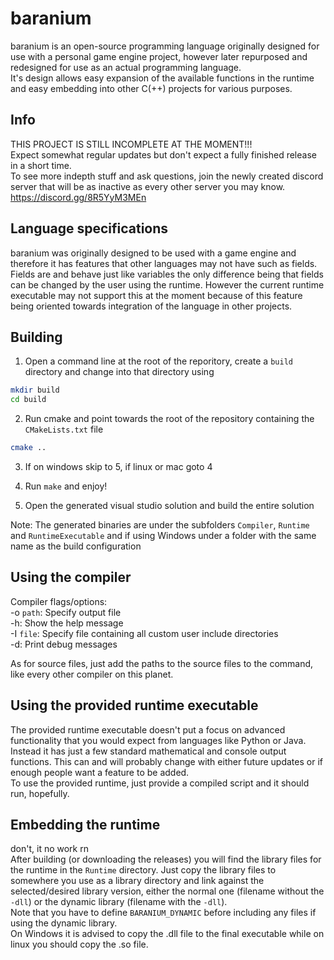 baranium
========

baranium is an open-source programming language originally designed
for use with a personal game engine project, however later repurposed
and redesigned for use as an actual programming language.<br/>
It's design allows easy expansion of the available functions in the runtime
and easy embedding into other C(++) projects for various purposes.

## Info
THIS PROJECT IS STILL INCOMPLETE AT THE MOMENT!!! <br/>
Expect somewhat regular updates but don't expect a fully finished
release in a short time. <br/>
To see more indepth stuff and ask questions, join the newly created discord server that
will be as inactive as every other server you may know. https://discord.gg/8R5YyM3MEn

## Language specifications
baranium was originally designed to be used with a game engine and
therefore it has features that other languages may not have such as
fields. Fields are and behave just like variables the only difference
being that fields can be changed by the user using the runtime.
However the current runtime executable may not support this at the
moment because of this feature being oriented towards integration of
the language in other projects.

## Building
1. Open a command line at the root of the reporitory, create a `build` directory and change into that directory using
```bash
mkdir build
cd build
```
2. Run cmake and point towards the root of the repository containing the `CMakeLists.txt` file
```bash
cmake ..
```

3. If on windows skip to 5, if linux or mac goto 4

4. Run `make` and enjoy!

5. Open the generated visual studio solution and build the entire solution

Note: The generated binaries are under the subfolders `Compiler`, `Runtime`
      and `RuntimeExecutable` and if using Windows under a folder with the
      same name as the build configuration

## Using the compiler
Compiler flags/options:<br/>
-o `path`:  Specify output file<br/>
-h:         Show the help message<br/>
-I `file`:  Specify file containing all custom user include directories<br/>
-d:         Print debug messages<br/>

As for source files, just add the paths to the source files to the command,
like every other compiler on this planet.

## Using the provided runtime executable
The provided runtime executable doesn't put a focus on advanced
functionality that you would expect from languages like Python or Java.
Instead it has just a few standard mathematical and console output
functions. This can and will probably change with either future updates
or if enough people want a feature to be added.
<br/>
To use the provided runtime, just provide a compiled script and it
should run, hopefully.

## Embedding the runtime
don't, it no work rn <br/>
After building (or downloading the releases) you will find the library files
for the runtime in the `Runtime` directory. Just copy the library files to
somewhere you use as a library directory and link against the selected/desired
library version, either the normal one (filename without the `-dll`) or the
dynamic library (filename with the `-dll`).<br/>
Note that you have to define `BARANIUM_DYNAMIC` before including any files if
using the dynamic library.<br/>
On Windows it is advised to copy the .dll file to the final executable while on
linux you should copy the .so file.